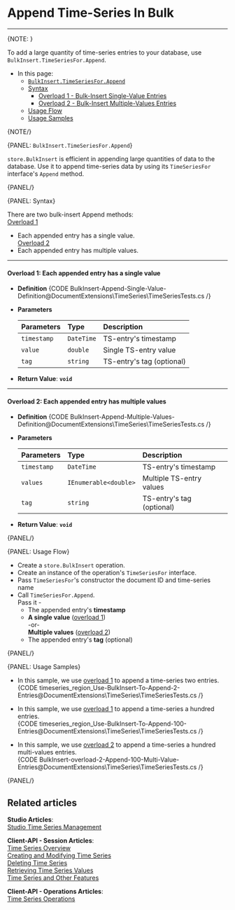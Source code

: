 ﻿# Append Time-Series In Bulk

---

{NOTE: }

To add a large quantity of time-series entries to your database, 
use `BulkInsert.TimeSeriesFor.Append`.  

* In this page:  
   * [`BulkInsert.TimeSeriesFor.Append`](../../../../../document-extensions/timeseries/client-api/store-operations/bulk-ts-operations/append-ts-data-in-bulk#bulkinsert.timeseriesfor.append)  
   * [Syntax](../../../../../document-extensions/timeseries/client-api/store-operations/bulk-ts-operations/append-ts-data-in-bulk#syntax)  
      * [Overload 1 - Bulk-Insert Single-Value Entries](../../../../../document-extensions/timeseries/client-api/store-operations/bulk-ts-operations/append-ts-data-in-bulk#overload-1-each-appended-entry-has-a-single-value)  
      * [Overload 2 - Bulk-Insert Multiple-Values Entries](../../../../../document-extensions/timeseries/client-api/store-operations/bulk-ts-operations/append-ts-data-in-bulk#overload-2-each-appended-entry-has-multiple-values)  
   * [Usage Flow](../../../../../document-extensions/timeseries/client-api/store-operations/bulk-ts-operations/append-ts-data-in-bulk#usage-flow)  
   * [Usage Samples](../../../../../document-extensions/timeseries/client-api/store-operations/bulk-ts-operations/append-ts-data-in-bulk#usage-samples)  

{NOTE/}

{PANEL: `BulkInsert.TimeSeriesFor.Append`}

`store.BulkInsert` is efficient in appending large quantities of data to 
the database. Use it to append time-series data by using its `TimeSeriesFor` 
interface's `Append` method.  

{PANEL/}

{PANEL: Syntax}

There are two bulk-insert Append methods:  
[Overload 1](../../../../../document-extensions/timeseries/client-api/store-operations/bulk-ts-operations/append-ts-data-in-bulk#overload-1-each-appended-entry-has-a-single-value) 
- Each appended entry has a single value.  
[Overload 2](../../../../../document-extensions/timeseries/client-api/store-operations/bulk-ts-operations/append-ts-data-in-bulk#overload-2-each-appended-entry-has-multiple-values) 
- Each appended entry has multiple values.  

---

#### Overload 1: Each appended entry has a single value  

* **Definition**
  {CODE BulkInsert-Append-Single-Value-Definition@DocumentExtensions\TimeSeries\TimeSeriesTests.cs /}

* **Parameters**  

    | Parameters | Type | Description |
    |:-------------|:-------------|:-------------|
    | `timestamp` | `DateTime` | TS-entry's timestamp |
    | `value` | `double` | Single TS-entry value |
    | `tag` | `string` | TS-entry's tag (optional) |

* **Return Value**: **`void`**  

---

#### Overload 2: Each appended entry has multiple values  

* **Definition**
  {CODE BulkInsert-Append-Multiple-Values-Definition@DocumentExtensions\TimeSeries\TimeSeriesTests.cs /}

* **Parameters**  

    | Parameters | Type | Description |
    |:-------------|:-------------|:-------------|
    | `timestamp` | `DateTime` | TS-entry's timestamp |
    | `values` | `IEnumerable<double>` | Multiple TS-entry values |
    | `tag` | `string` | TS-entry's tag (optional) |

* **Return Value**: **`void`**  

{PANEL/}

{PANEL: Usage Flow}

* Create a `store.BulkInsert` operation.  
* Create an instance of the operation's `TimeSeriesFor` interface.  
* Pass `TimeSeriesFor`'s constructor the document ID and time-series name  
* Call `TimeSeriesFor.Append`.  
  Pass it -  
   * The appended entry's **timestamp**  
   * **A single value** ([overload 1](../../../../../document-extensions/timeseries/client-api/store-operations/bulk-ts-operations/append-ts-data-in-bulk#overload-1-each-appended-entry-has-a-single-value))  
     -or-  
     **Multiple values** ([overload 2](../../../../../document-extensions/timeseries/client-api/store-operations/bulk-ts-operations/append-ts-data-in-bulk#overload-2-each-appended-entry-has-multiple-values))  
   * The appended entry's **tag** (optional)  

{PANEL/}

{PANEL: Usage Samples}

* In this sample, we use [overload 1](../../../../../document-extensions/timeseries/client-api/store-operations/bulk-ts-operations/append-ts-data-in-bulk#overload-1-each-appended-entry-has-a-single-value) 
  to append a time-series two entries.  
   {CODE timeseries_region_Use-BulkInsert-To-Append-2-Entries@DocumentExtensions\TimeSeries\TimeSeriesTests.cs /}  

* In this sample, we use [overload 1](../../../../../document-extensions/timeseries/client-api/store-operations/bulk-ts-operations/append-ts-data-in-bulk#overload-1-each-appended-entry-has-a-single-value) 
  to append a time-series a hundred entries.  
   {CODE timeseries_region_Use-BulkInsert-To-Append-100-Entries@DocumentExtensions\TimeSeries\TimeSeriesTests.cs /}  

* In this sample, we use [overload 2](../../../../../document-extensions/timeseries/client-api/store-operations/bulk-ts-operations/append-ts-data-in-bulk#overload-2-each-appended-entry-has-multiple-values) 
  to append a time-series a hundred multi-values entries.  
   {CODE BulkInsert-overload-2-Append-100-Multi-Value-Entries@DocumentExtensions\TimeSeries\TimeSeriesTests.cs /}  

{PANEL/}

## Related articles
**Studio Articles**:  
[Studio Time Series Management]()  

**Client-API - Session Articles**:  
[Time Series Overview]()  
[Creating and Modifying Time Series]()  
[Deleting Time Series]()  
[Retrieving Time Series Values]()  
[Time Series and Other Features]()  

**Client-API - Operations Articles**:  
[Time Series Operations]()  
